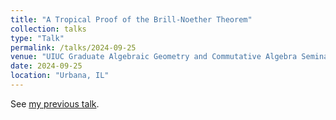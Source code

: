 ```yaml
---
title: "A Tropical Proof of the Brill-Noether Theorem"
collection: talks
type: "Talk"
permalink: /talks/2024-09-25
venue: "UIUC Graduate Algebraic Geometry and Commutative Algebra Seminar"
date: 2024-09-25
location: "Urbana, IL"
---
```


See [my previous talk](https://jiantongliu.github.io/talks/2024-09-18).
